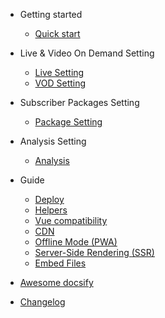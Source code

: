 - Getting started

  - [Quick start](quickstart.md)

- Live & Video On Demand Setting

  - [Live Setting](live-setting.md)
  - [VOD Setting](vod_setting.md)

- Subscriber Packages Setting

  - [Package Setting](package_setting.md)

- Analysis Setting

  - [Analysis](analysis.md)

- Guide

  - [Deploy](deploy.md)
  - [Helpers](helpers.md)
  - [Vue compatibility](vue.md)
  - [CDN](cdn.md)
  - [Offline Mode (PWA)](pwa.md)
  - [Server-Side Rendering (SSR)](ssr.md)
  - [Embed Files](embed-files.md)

- [Awesome docsify](awesome.md)
- [Changelog](changelog.md)
